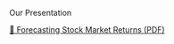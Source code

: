 Our Presentation


[📄 Forecasting Stock Market Returns (PDF)](4_Presentation/Forecasting%20Stock%20Market%20Returns.pdf)

